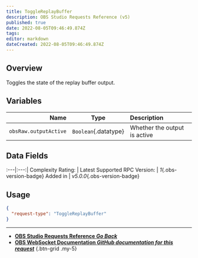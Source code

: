 ```yaml
---
title: ToggleReplayBuffer
description: OBS Studio Requests Reference (v5)
published: true
date: 2022-08-05T09:46:49.874Z
tags: 
editor: markdown
dateCreated: 2022-08-05T09:46:49.874Z
---
```


## Overview
Toggles the state of the replay buffer output.

## Variables
Name | Type | Description | 
----:|:---------:|:------------|
`obsRaw.outputActive` | `Boolean`{.datatype} | Whether the output is active

## Data Fields
:---|:---:|
Complexity Rating: | <span class="stars stars--1"></span>
Latest Supported RPC Version: | *1*{.obs-version-badge}
Added in | *v5.0.0*{.obs-version-badge}

## Usage
```json
{
  "request-type": "ToggleReplayBuffer"
}
```

---

- [<i class="mdi mdi-chevron-left"></i>**OBS Studio Requests Reference *Go Back***](/en/Broadcasters/OBS/Requests)
- [<i class="mdi mdi-github"></i> **OBS WebSocket Documentation *GitHub documentation for this request***](https://github.com/obsproject/obs-websocket/blob/master/docs/generated/protocol.md#togglereplaybuffer)
{.btn-grid .my-5}